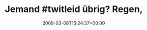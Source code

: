 ---
retweeted: false
source: <a href="http://twitter.com" rel="nofollow">Twitter Web Client</a>
entities:
  hashtags:
  - text: twitleid
    indices:
    - '7'
    - '16'
  symbols: []
  user_mentions: []
  urls: []
display_text_range:
- '0'
- '88'
favorite_count: '0'
id_str: '1296584032'
truncated: false
retweet_count: '0'
id: '1296584032'
created_at: Sun Mar 08 15:24:37 +0000 2009
favorited: false
full_text: 'Jemand #twitleid übrig? Regen, WSDL kaputt und auch sonst wäre das jetzt
  mal angebracht.'
lang: de
tags:
- twitleid
- pesos:twitter
date: '2009-03-08T15:24:37+00:00'
src: https://twitter.com/bascht/status/1296584032
original_url: https://twitter.com/bascht/status/1296584032
type: twitter_tweet
text: 'Jemand #twitleid übrig? Regen, WSDL kaputt und auch sonst wäre das jetzt mal
  angebracht.'
title: 'Jemand #twitleid übrig? Regen, '

---